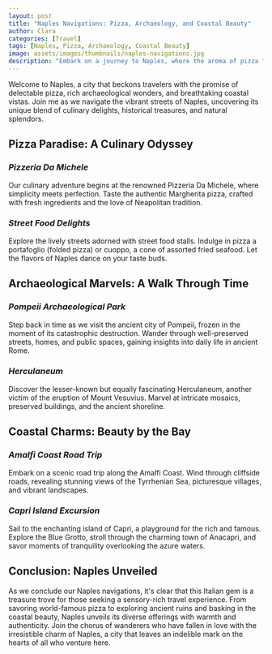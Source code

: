 ```yaml
---
layout: post
title: "Naples Navigations: Pizza, Archaeology, and Coastal Beauty"
author: Clara
categories: [Travel]
tags: [Naples, Pizza, Archaeology, Coastal Beauty]
image: assets/images/thumbnails/naples-navigations.jpg
description: "Embark on a journey to Naples, where the aroma of pizza fills the air, ancient history unfolds, and the stunning coastal beauty captivates every wandering soul."
---
```


Welcome to Naples, a city that beckons travelers with the promise of delectable pizza, rich archaeological wonders, and breathtaking coastal vistas. Join me as we navigate the vibrant streets of Naples, uncovering its unique blend of culinary delights, historical treasures, and natural splendors.

## **Pizza Paradise: A Culinary Odyssey**

### *Pizzeria Da Michele*

Our culinary adventure begins at the renowned Pizzeria Da Michele, where simplicity meets perfection. Taste the authentic Margherita pizza, crafted with fresh ingredients and the love of Neapolitan tradition.

### *Street Food Delights*

Explore the lively streets adorned with street food stalls. Indulge in pizza a portafoglio (folded pizza) or cuoppo, a cone of assorted fried seafood. Let the flavors of Naples dance on your taste buds.

## **Archaeological Marvels: A Walk Through Time**

### *Pompeii Archaeological Park*

Step back in time as we visit the ancient city of Pompeii, frozen in the moment of its catastrophic destruction. Wander through well-preserved streets, homes, and public spaces, gaining insights into daily life in ancient Rome.

### *Herculaneum*

Discover the lesser-known but equally fascinating Herculaneum, another victim of the eruption of Mount Vesuvius. Marvel at intricate mosaics, preserved buildings, and the ancient shoreline.

## **Coastal Charms: Beauty by the Bay**

### *Amalfi Coast Road Trip*

Embark on a scenic road trip along the Amalfi Coast. Wind through cliffside roads, revealing stunning views of the Tyrrhenian Sea, picturesque villages, and vibrant landscapes.

### *Capri Island Excursion*

Sail to the enchanting island of Capri, a playground for the rich and famous. Explore the Blue Grotto, stroll through the charming town of Anacapri, and savor moments of tranquility overlooking the azure waters.

## **Conclusion: Naples Unveiled**

As we conclude our Naples navigations, it's clear that this Italian gem is a treasure trove for those seeking a sensory-rich travel experience. From savoring world-famous pizza to exploring ancient ruins and basking in the coastal beauty, Naples unveils its diverse offerings with warmth and authenticity. Join the chorus of wanderers who have fallen in love with the irresistible charm of Naples, a city that leaves an indelible mark on the hearts of all who venture here.
